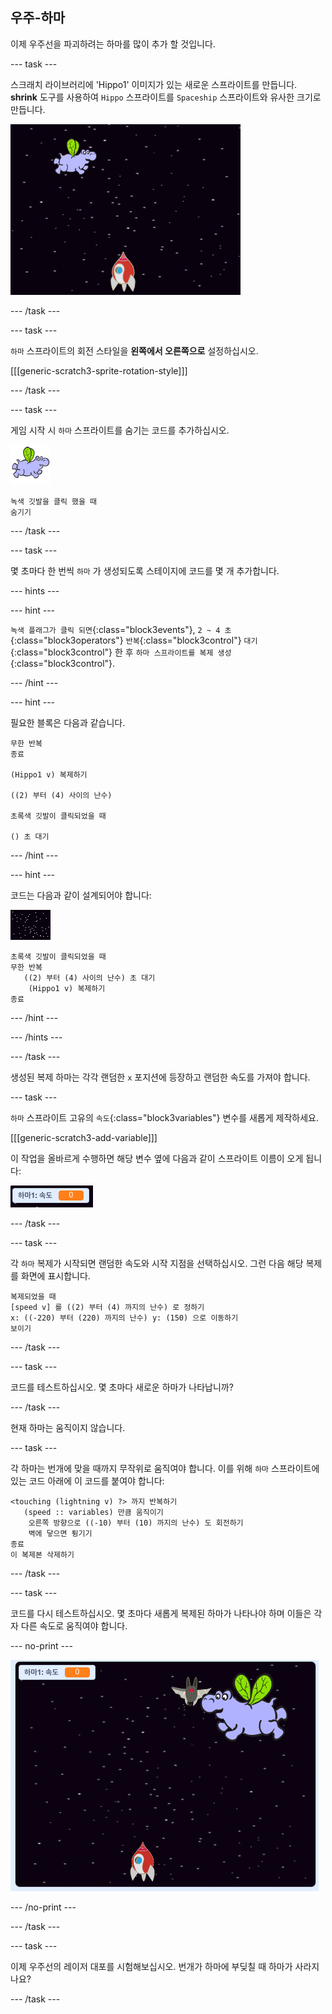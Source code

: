 ## 우주-하마

이제 우주선을 파괴하려는 하마를 많이 추가 할 것입니다.

\--- task \---

스크래치 라이브러리에 'Hippo1' 이미지가 있는 새로운 스프라이트를 만듭니다. **shrink** 도구를 사용하여 `Hippo` 스프라이트를 `Spaceship` 스프라이트와 유사한 크기로 만듭니다.

![스크린샷](images/invaders-hippo.png)

\--- /task \---

\--- task \---

`하마` 스프라이트의 회전 스타일을 **왼쪽에서 오른쪽으로** 설정하십시오.

[[[generic-scratch3-sprite-rotation-style]]]

\--- /task \---

\--- task \---

게임 시작 시 `하마` 스프라이트를 숨기는 코드를 추가하십시오.

![하마 스프라이트](images/hippo-sprite.png)

```blocks3
녹색 깃발을 클릭 했을 때
숨기기
```

\--- /task \---

\--- task \---

몇 초마다 한 번씩 `하마` 가 생성되도록 스테이지에 코드를 몇 개 추가합니다.

\--- hints \---

\--- hint \---

`녹색 플래그가 클릭 되면`{:class="block3events"}, `2 ~ 4 초`{:class="block3operators"} `반복`{:class="block3control"} `대기`{:class="block3control"} 한 후 `하마 스프라이트를 복제 생성`{:class="block3control"}.

\--- /hint \---

\--- hint \---

필요한 블록은 다음과 같습니다.

```blocks3
무한 반복
종료

(Hippo1 v) 복제하기

((2) 부터 (4) 사이의 난수)

초록색 깃발이 클릭되었을 때

() 초 대기
```

\--- /hint \---

\--- hint \---

코드는 다음과 같이 설계되어야 합니다:

![무대 스프라이트](images/stage-sprite.png)

```blocks3
초록색 깃발이 클릭되었을 때
무한 반복
   ((2) 부터 (4) 사이의 난수) 초 대기
    (Hippo1 v) 복제하기
종료
```

\--- /hint \---

\--- /hints \---

\--- /task \---

생성된 복제 하마는 각각 랜덤한 `x` 포지션에 등장하고 랜덤한 속도를 가져야 합니다.

\--- task \---

`하마` 스프라이트 고유의 `속도`{:class="block3variables"} 변수를 새롭게 제작하세요.

[[[generic-scratch3-add-variable]]]

이 작업을 올바르게 수행하면 해당 변수 옆에 다음과 같이 스프라이트 이름이 오게 됩니다:

![스크린샷](images/invaders-var-test.png)

\--- /task \---

\--- task \---

각 `하마` 복제가 시작되면 랜덤한 속도와 시작 지점을 선택하십시오. 그런 다음 해당 복제를 화면에 표시합니다.

```blocks3
복제되었을 때
[speed v] 를 ((2) 부터 (4) 까지의 난수) 로 정하기
x: ((-220) 부터 (220) 까지의 난수) y: (150) 으로 이동하기
보이기
```

\--- /task \---

\--- task \---

코드를 테스트하십시오. 몇 초마다 새로운 하마가 나타납니까?

\--- /task \---

현재 하마는 움직이지 않습니다.

\--- task \---

각 하마는 번개에 맞을 때까지 무작위로 움직여야 합니다. 이를 위해 ` 하마 ` 스프라이트에 있는 코드 아래에 이 코드를 붙여야 합니다:

```blocks3
<touching (lightning v) ?> 까지 반복하기
   (speed :: variables) 만큼 움직이기
    오른쪽 방향으로 ((-10) 부터 (10) 까지의 난수) 도 회전하기
    벽에 닿으면 튕기기
종료
이 복제본 삭제하기
```

\--- /task \---

\--- task \---

코드를 다시 테스트하십시오. 몇 초마다 새롭게 복제된 하마가 나타나야 하며 이들은 각자 다른 속도로 움직여야 합니다.

\--- no-print \---

![스크린샷](images/hippo-clones.gif)

\--- /no-print \---

\--- /task \---

\--- task \---

이제 우주선의 레이저 대포를 시험해보십시오. 번개가 하마에 부딪칠 때 하마가 사라지나요?

\--- /task \---